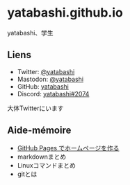 # yatabashi.github.io
yatabashi、学生

## Liens
* Twitter: [@yatabashi](https://twitter.com/yatabashi)
* Mastodon: [@yatabashi](https://fedibird.com/@yatabashi)
* GitHub: [yatabashi](https://github.com/yatabashi)
* Discord: [yatabashi#2074]()

大体Twitterにいます

## Aide-mémoire
* [GitHub Pages でホームページを作る](./how-to-create-the-homepage.html)
* markdownまとめ
* Linuxコマンドまとめ
* gitとは

